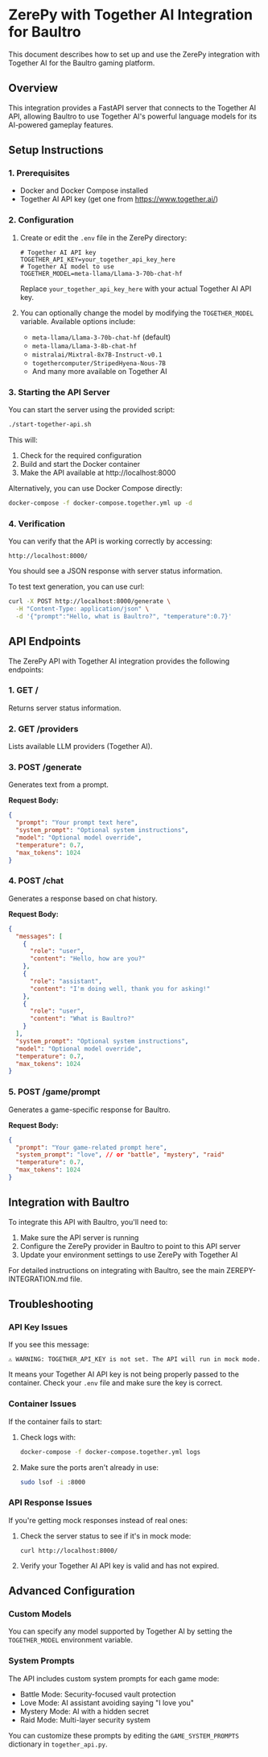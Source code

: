 # ZerePy with Together AI Integration for Baultro

This document describes how to set up and use the ZerePy integration with Together AI for the Baultro gaming platform.

## Overview

This integration provides a FastAPI server that connects to the Together AI API, allowing Baultro to use Together AI's powerful language models for its AI-powered gameplay features.

## Setup Instructions 

### 1. Prerequisites

- Docker and Docker Compose installed
- Together AI API key (get one from https://www.together.ai/)

### 2. Configuration

1. Create or edit the `.env` file in the ZerePy directory:

   ```
   # Together AI API key
   TOGETHER_API_KEY=your_together_api_key_here
   # Together AI model to use
   TOGETHER_MODEL=meta-llama/Llama-3-70b-chat-hf
   ```

   Replace `your_together_api_key_here` with your actual Together AI API key.

2. You can optionally change the model by modifying the `TOGETHER_MODEL` variable. Available options include:
   - `meta-llama/Llama-3-70b-chat-hf` (default)
   - `meta-llama/Llama-3-8b-chat-hf`
   - `mistralai/Mixtral-8x7B-Instruct-v0.1`
   - `togethercomputer/StripedHyena-Nous-7B`
   - And many more available on Together AI

### 3. Starting the API Server

You can start the server using the provided script:

```bash
./start-together-api.sh
```

This will:
1. Check for the required configuration
2. Build and start the Docker container
3. Make the API available at http://localhost:8000

Alternatively, you can use Docker Compose directly:

```bash
docker-compose -f docker-compose.together.yml up -d
```

### 4. Verification

You can verify that the API is working correctly by accessing:

```
http://localhost:8000/
```

You should see a JSON response with server status information.

To test text generation, you can use curl:

```bash
curl -X POST http://localhost:8000/generate \
  -H "Content-Type: application/json" \
  -d '{"prompt":"Hello, what is Baultro?", "temperature":0.7}'
```

## API Endpoints

The ZerePy API with Together AI integration provides the following endpoints:

### 1. GET /

Returns server status information.

### 2. GET /providers

Lists available LLM providers (Together AI).

### 3. POST /generate

Generates text from a prompt.

**Request Body:**
```json
{
  "prompt": "Your prompt text here",
  "system_prompt": "Optional system instructions",
  "model": "Optional model override",
  "temperature": 0.7,
  "max_tokens": 1024
}
```

### 4. POST /chat

Generates a response based on chat history.

**Request Body:**
```json
{
  "messages": [
    {
      "role": "user",
      "content": "Hello, how are you?"
    },
    {
      "role": "assistant",
      "content": "I'm doing well, thank you for asking!"
    },
    {
      "role": "user",
      "content": "What is Baultro?"
    }
  ],
  "system_prompt": "Optional system instructions",
  "model": "Optional model override",
  "temperature": 0.7,
  "max_tokens": 1024
}
```

### 5. POST /game/prompt

Generates a game-specific response for Baultro.

**Request Body:**
```json
{
  "prompt": "Your game-related prompt here",
  "system_prompt": "love", // or "battle", "mystery", "raid"
  "temperature": 0.7,
  "max_tokens": 1024
}
```

## Integration with Baultro

To integrate this API with Baultro, you'll need to:

1. Make sure the API server is running
2. Configure the ZerePy provider in Baultro to point to this API server
3. Update your environment settings to use ZerePy with Together AI

For detailed instructions on integrating with Baultro, see the main ZEREPY-INTEGRATION.md file.

## Troubleshooting

### API Key Issues

If you see this message:
```
⚠️ WARNING: TOGETHER_API_KEY is not set. The API will run in mock mode.
```

It means your Together AI API key is not being properly passed to the container. Check your `.env` file and make sure the key is correct.

### Container Issues

If the container fails to start:

1. Check logs with:
   ```bash
   docker-compose -f docker-compose.together.yml logs
   ```

2. Make sure the ports aren't already in use:
   ```bash
   sudo lsof -i :8000
   ```

### API Response Issues

If you're getting mock responses instead of real ones:

1. Check the server status to see if it's in mock mode:
   ```
   curl http://localhost:8000/
   ```

2. Verify your Together AI API key is valid and has not expired.

## Advanced Configuration

### Custom Models

You can specify any model supported by Together AI by setting the `TOGETHER_MODEL` environment variable.

### System Prompts

The API includes custom system prompts for each game mode:
- Battle Mode: Security-focused vault protection
- Love Mode: AI assistant avoiding saying "I love you"
- Mystery Mode: AI with a hidden secret
- Raid Mode: Multi-layer security system

You can customize these prompts by editing the `GAME_SYSTEM_PROMPTS` dictionary in `together_api.py`.